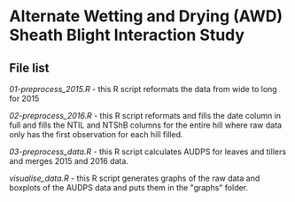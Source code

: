 # Alternate Wetting and Drying (AWD) Sheath Blight Interaction Study

## File list

*01-preprocess_2015.R* - this R script reformats the data from wide to long for
2015  

*02-preprocess_2016.R* - this R script reformats and fills the date column in
full and fills the NTIL and NTShB columns for the entire hill where raw data
only has the first observation for each hill filled.

*03-preprocess_data.R* - this R script calculates AUDPS for leaves and tillers
and merges 2015 and 2016 data.

*visualise_data.R* - this R script generates graphs of the raw data and
boxplots of the AUDPS data and puts them in the "graphs" folder.
